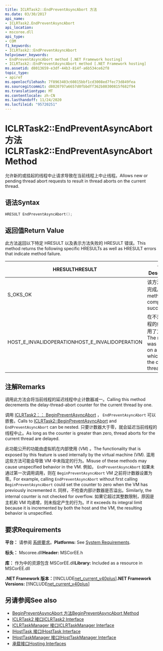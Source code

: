 ```yaml
---
title: ICLRTask2::EndPreventAsyncAbort 方法
ms.date: 03/30/2017
api_name:
- ICLRTask2.EndPreventAsyncAbort
api_location:
- mscoree.dll
api_type:
- COM
f1_keywords:
- ICLRTask2::EndPreventAsyncAbort
helpviewer_keywords:
- EndPreventAsyncAbort method [.NET Framework hosting]
- ICLRTask2::EndPreventAsyncAbort method [.NET Framework hosting]
ms.assetid: d8013659-e3df-44b3-814f-a6b534ce62f8
topic_type:
- apiref
ms.openlocfilehash: 7f8963403c60815bbf1cd3008ed7fec73d849fea
ms.sourcegitcommit: d8020797a6657d0fbbdff362b80300815f682f94
ms.translationtype: MT
ms.contentlocale: zh-CN
ms.lasthandoff: 11/24/2020
ms.locfileid: "95720251"
---
```

# <a name="iclrtask2endpreventasyncabort-method"></a><span data-ttu-id="8f2c2-102">ICLRTask2::EndPreventAsyncAbort 方法</span><span class="sxs-lookup"><span data-stu-id="8f2c2-102">ICLRTask2::EndPreventAsyncAbort Method</span></span>

<span data-ttu-id="8f2c2-103">允许新的或挂起的线程中止请求导致在当前线程上中止线程。</span><span class="sxs-lookup"><span data-stu-id="8f2c2-103">Allows new or pending thread abort requests to result in thread aborts on the current thread.</span></span>  
  
## <a name="syntax"></a><span data-ttu-id="8f2c2-104">语法</span><span class="sxs-lookup"><span data-stu-id="8f2c2-104">Syntax</span></span>  
  
```cpp  
HRESULT EndPreventAsyncAbort();  
```  
  
## <a name="return-value"></a><span data-ttu-id="8f2c2-105">返回值</span><span class="sxs-lookup"><span data-stu-id="8f2c2-105">Return Value</span></span>  

 <span data-ttu-id="8f2c2-106">此方法返回以下特定 HRESULT 以及表示方法失败的 HRESULT 错误。</span><span class="sxs-lookup"><span data-stu-id="8f2c2-106">This method returns the following specific HRESULTs as well as HRESULT errors that indicate method failure.</span></span>  
  
|<span data-ttu-id="8f2c2-107">HRESULT</span><span class="sxs-lookup"><span data-stu-id="8f2c2-107">HRESULT</span></span>|<span data-ttu-id="8f2c2-108">说明</span><span class="sxs-lookup"><span data-stu-id="8f2c2-108">Description</span></span>|  
|-------------|-----------------|  
|<span data-ttu-id="8f2c2-109">S_OK</span><span class="sxs-lookup"><span data-stu-id="8f2c2-109">S_OK</span></span>|<span data-ttu-id="8f2c2-110">该方法已成功完成。</span><span class="sxs-lookup"><span data-stu-id="8f2c2-110">The method completed successfully.</span></span>|  
|<span data-ttu-id="8f2c2-111">HOST_E_INVALIDOPERATION</span><span class="sxs-lookup"><span data-stu-id="8f2c2-111">HOST_E_INVALIDOPERATION</span></span>|<span data-ttu-id="8f2c2-112">在不是当前线程的线程上调用了方法。</span><span class="sxs-lookup"><span data-stu-id="8f2c2-112">The method was called on a thread which is not the current thread.</span></span>|  
  
## <a name="remarks"></a><span data-ttu-id="8f2c2-113">注解</span><span class="sxs-lookup"><span data-stu-id="8f2c2-113">Remarks</span></span>  

 <span data-ttu-id="8f2c2-114">调用此方法会将当前线程的延迟线程中止计数器减一。</span><span class="sxs-lookup"><span data-stu-id="8f2c2-114">Calling this method decrements the delay-thread-abort counter for the current thread by one.</span></span>  
  
 <span data-ttu-id="8f2c2-115">调用 [ICLRTask2：： BeginPreventAsyncAbort](iclrtask2-beginpreventasyncabort-method.md) ， `EndPreventAsyncAbort` 可以嵌套。</span><span class="sxs-lookup"><span data-stu-id="8f2c2-115">Calls to [ICLRTask2::BeginPreventAsyncAbort](iclrtask2-beginpreventasyncabort-method.md) and `EndPreventAsyncAbort` can be nested.</span></span> <span data-ttu-id="8f2c2-116">只要计数器大于零，就会延迟当前线程的线程中止。</span><span class="sxs-lookup"><span data-stu-id="8f2c2-116">As long as the counter is greater than zero, thread aborts for the current thread are delayed.</span></span>  
  
 <span data-ttu-id="8f2c2-117">此功能公开的功能由虚拟机在内部使用 (VM) 。</span><span class="sxs-lookup"><span data-stu-id="8f2c2-117">The functionality that is exposed by this feature is used internally by the virtual machine (VM).</span></span> <span data-ttu-id="8f2c2-118">滥用这些方法可能会导致 VM 中未指定的行为。</span><span class="sxs-lookup"><span data-stu-id="8f2c2-118">Misuse of these methods may cause unspecified behavior in the VM.</span></span> <span data-ttu-id="8f2c2-119">例如， `EndPreventAsyncAbort` 如果未通过第一次调用调用，则在 `BeginPreventAsyncAbort` VM 之前将计数器设置为零。</span><span class="sxs-lookup"><span data-stu-id="8f2c2-119">For example, calling `EndPreventAsyncAbort` without first calling `BeginPreventAsyncAbort` could set the counter to zero when the VM has previously incremented it.</span></span> <span data-ttu-id="8f2c2-120">同样，不检查内部计数器是否溢出。</span><span class="sxs-lookup"><span data-stu-id="8f2c2-120">Similarly, the internal counter is not checked for overflow.</span></span> <span data-ttu-id="8f2c2-121">如果它超过其整数限制，原因是主机和 VM 均递增，则未指定产生的行为。</span><span class="sxs-lookup"><span data-stu-id="8f2c2-121">If it exceeds its integral limit because it is incremented by both the host and the VM, the resulting behavior is unspecified.</span></span>  
  
## <a name="requirements"></a><span data-ttu-id="8f2c2-122">要求</span><span class="sxs-lookup"><span data-stu-id="8f2c2-122">Requirements</span></span>  

 <span data-ttu-id="8f2c2-123">**平台：** 请参阅 [系统要求](../../get-started/system-requirements.md)。</span><span class="sxs-lookup"><span data-stu-id="8f2c2-123">**Platforms:** See [System Requirements](../../get-started/system-requirements.md).</span></span>  
  
 <span data-ttu-id="8f2c2-124">**标头：** Mscoree.dll</span><span class="sxs-lookup"><span data-stu-id="8f2c2-124">**Header:** MSCorEE.h</span></span>  
  
 <span data-ttu-id="8f2c2-125">**库：** 作为中的资源包含 MSCorEE.dll</span><span class="sxs-lookup"><span data-stu-id="8f2c2-125">**Library:** Included as a resource in MSCorEE.dll</span></span>  
  
 <span data-ttu-id="8f2c2-126">**.NET Framework 版本：**[!INCLUDE[net_current_v40plus](../../../../includes/net-current-v40plus-md.md)]</span><span class="sxs-lookup"><span data-stu-id="8f2c2-126">**.NET Framework Versions:** [!INCLUDE[net_current_v40plus](../../../../includes/net-current-v40plus-md.md)]</span></span>  
  
## <a name="see-also"></a><span data-ttu-id="8f2c2-127">另请参阅</span><span class="sxs-lookup"><span data-stu-id="8f2c2-127">See also</span></span>

- [<span data-ttu-id="8f2c2-128">BeginPreventAsyncAbort 方法</span><span class="sxs-lookup"><span data-stu-id="8f2c2-128">BeginPreventAsyncAbort Method</span></span>](iclrtask2-beginpreventasyncabort-method.md)
- [<span data-ttu-id="8f2c2-129">ICLRTask2 接口</span><span class="sxs-lookup"><span data-stu-id="8f2c2-129">ICLRTask2 Interface</span></span>](iclrtask2-interface.md)
- [<span data-ttu-id="8f2c2-130">ICLRTaskManager 接口</span><span class="sxs-lookup"><span data-stu-id="8f2c2-130">ICLRTaskManager Interface</span></span>](iclrtaskmanager-interface.md)
- [<span data-ttu-id="8f2c2-131">IHostTask 接口</span><span class="sxs-lookup"><span data-stu-id="8f2c2-131">IHostTask Interface</span></span>](ihosttask-interface.md)
- [<span data-ttu-id="8f2c2-132">IHostTaskManager 接口</span><span class="sxs-lookup"><span data-stu-id="8f2c2-132">IHostTaskManager Interface</span></span>](ihosttaskmanager-interface.md)
- [<span data-ttu-id="8f2c2-133">承载接口</span><span class="sxs-lookup"><span data-stu-id="8f2c2-133">Hosting Interfaces</span></span>](hosting-interfaces.md)
